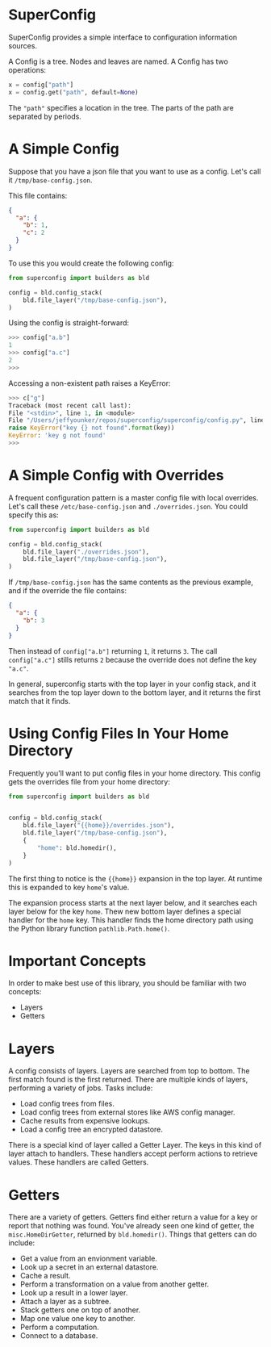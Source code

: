 
SuperConfig
=

SuperConfig provides a simple interface to configuration information sources.

A Config is a tree. Nodes and leaves are named. A Config has two operations:

```python
x = config["path"]
x = config.get("path", default=None)
```

The `"path"` specifies a location in the tree. The parts of the path are
separated by periods.


A Simple Config
==

Suppose that you have a json file that you want to use as a config. Let's call
it `/tmp/base-config.json`.

This file contains:
```json
{
  "a": {
    "b": 1,
    "c": 2
  }
}
```

To use this you would create the following config:


```python
from superconfig import builders as bld

config = bld.config_stack(
    bld.file_layer("/tmp/base-config.json"), 
)
```

Using the config is straight-forward:

```python
>>> config["a.b"]
1
>>> config["a.c"]
2
>>>
```

Accessing a non-existent path raises a KeyError:

```python
>>> c["g"]
Traceback (most recent call last):
File "<stdin>", line 1, in <module>
File "/Users/jeffyounker/repos/superconfig/superconfig/config.py", line 126, in __getitem__
raise KeyError("key {} not found".format(key))
KeyError: 'key g not found'
>>>
```

A Simple Config with Overrides
==
A frequent configuration pattern is a master config file with local overrides. Let's call
these `/etc/base-config.json` and `./overrides.json`. You could specify this as:

```python
from superconfig import builders as bld

config = bld.config_stack(
    bld.file_layer("./overrides.json"),
    bld.file_layer("/tmp/base-config.json"), 
)
```
If `/tmp/base-config.json` has the same contents as the previous example, and if the
override the file contains:

```json
{
  "a": {
    "b": 3
  }
}
```

Then instead of `config["a.b"]` returning `1`, it returns `3`. The call `config["a.c"]`
stills returns `2` because the override does not define the key `"a.c"`.

In general, superconfig starts with the top layer in your config stack, and it searches
from the top layer down to the bottom layer, and it returns the first match that it finds.

Using Config Files In Your Home Directory
==
Frequently you'll want to put config files in your home directory. This config gets the
overrides file from your home directory:

```python
from superconfig import builders as bld


config = bld.config_stack(
    bld.file_layer("{{home}}/overrides.json"),
    bld.file_layer("/tmp/base-config.json"),
    {
        "home": bld.homedir(),
    }
)

```

The first thing to notice is the `{{home}}` expansion in the top layer. At runtime
this is expanded to key `home`'s value.

The expansion process starts at the next layer below, and it searches each layer below
for the key `home`. Thew new bottom layer defines a special handler for the `home` key.
This handler finds the home directory path using the Python library function
`pathlib.Path.home()`.

Important Concepts
==

In order to make best use of this library, you should be familiar with two concepts:

 * Layers
 * Getters

Layers
==
A config consists of layers. Layers are searched from top to bottom. The first
match found is the first returned.  There are multiple kinds of layers, performing
a variety of jobs. Tasks include:

* Load config trees from files.
* Load config trees from external stores like AWS config manager.
* Cache results from expensive lookups.
* Load a config tree an encrypted datastore.

There is a special kind of layer called a Getter Layer. The keys in this kind of
layer attach to handlers. These handlers accept perform actions to retrieve
values. These handlers are called Getters.

Getters
==

There are a variety of getters. Getters find either return a value for a key or report
that nothing was found. You've already seen one kind of getter, the `misc.HomeDirGetter`,
returned by `bld.homedir()`. Things that getters can do include:

* Get a value from an envionment variable.
* Look up a secret in an external datastore.
* Cache a result.
* Perform a transformation on a value from another getter.
* Look up a result in a lower layer.
* Attach a layer as a subtree.
* Stack getters one on top of another.
* Map one value one key to another.
* Perform a computation.
* Connect to a database.



